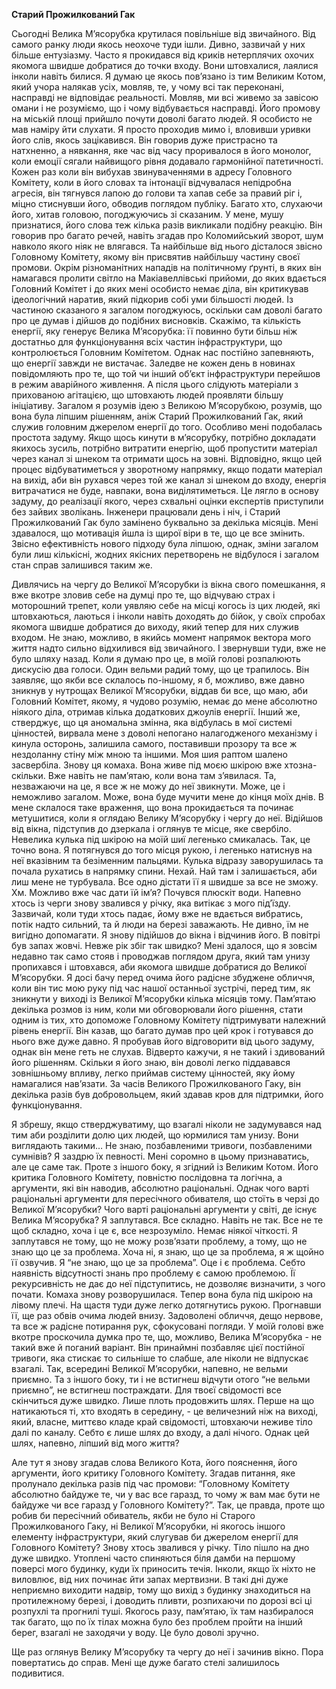 **Старий Прожилкований Гак**

Сьогодні Велика М’ясорубка крутилася повільніше від звичайного. Від самого ранку люди якось неохоче туди ішли. Дивно, зазвичай у них більше ентузіазму. Часто я прокидався від криків нетерплячих охочих якомога швидше добратися до точки входу. Вони штовхалися, лаялися інколи навіть билися. Я думаю це якось пов’язано із тим Великим Котом, який учора налякав усіх, мовляв, те, у чому всі так переконані, насправді не відповідає реальності. Мовляв, ми всі живемо за завісою омани і не розуміємо, що і чому відбувається насправді. Його промову на міській площі прийшло почути доволі багато людей. Я особисто не мав наміру йти слухати. Я просто проходив мимо і, вловивши уривки його слів, якось зацікавився. Він говорив дуже пристрасно та натхненно, а нявкання, яке час від часу проривалося в його монолог, коли емоції сягали найвищого рівня додавало гармонійної патетичності. Кожен раз коли він вибухав звинуваченнями в адресу Головного Комітету, коли в його словах та інтонації відчувалася непідробна агресія, він тягнувся лапою до голови та хапав себе за правий ріг і, міцно стиснувши його, обводив поглядом публіку. Багато хто, слухаючи його, хитав головою, погоджуючись зі сказаним. У мене, мушу признатися, його слова теж кілька разів викликали подібну реакцію. Він говорив про багато речей, навіть згадав про Коломийський зворот, шум навколо якого ніяк не влягався. Та найбільше від нього дісталося звісно Головному Комітету, якому він присвятив найбільшу частину своєї промови. Окрім різноманітних нападів на політичному ґрунті, в яких він намагався пролити світло на Макіавеллівські прийоми, до яких вдається Головний Комітет і до яких мені особисто немає діла, він критикував ідеологічний наратив, який підкорив собі уми більшості людей. Із частиною сказаного я загалом погоджуюсь, оскільки сам доволі багато про це думав і дійшов до подібних висновків. Скажімо, та кількість енергії, яку генерує Велика М’ясорубка: її повинно бути більш ніж достатньо для функціонування всіх частин інфраструктури, що контролюється Головним Комітетом. Однак нас постійно запевняють, що енергії завжди не вистачає. Заледве не кожен день в новинах повідомляють про те, що той чи інший об’єкт інфраструктури перейшов в режим аварійного живлення. А після цього слідують матеріали з прихованою агітацією, що штовхають людей проявляти більшу ініціативу.
Загалом я розумів ідею з Великою М’ясорубкою, розумів, що вона була ліпшим рішенням, аніж Старий Прожилкований Гак, який служив головним джерелом енергії до того. Особливо мені подобалась простота задуму. Якщо щось кинути в м’ясорубку, потрібно докладати якихось зусиль, потрібно витратити енергію, щоб пропустити матеріал через канал зі шнеком та отримати щось на зовні. Відповідно, якщо цей процес відбуватиметься у зворотному напрямку, якщо подати матеріал на вихід, аби він рухався через той же канал зі шнеком до входу, енергія витрачатися не буде, навпаки, вона виділятиметься. Це лягло в основу задуму, до реалізації якого, через схвальні оцінки експертів приступили без зайвих зволікань. Інженери працювали день і ніч, і Старий Прожилкований Гак було замінено буквально за декілька місяців. Мені здавалося, що мотивація йшла із щирої віри в те, що це все змінить. Звісно ефективність нового підходу була ліпшою, однак, зміни загалом були лиш кількісні, жодних якісних перетворень не відбулося і загалом стан справ залишився таким же.

Дивлячись на чергу до Великої М’ясорубки із вікна свого помешкання, я вже вкотре зловив себе на думці про те, що відчуваю страх і моторошний трепет, коли уявляю себе на місці когось із цих людей, які штовхаються, лаються і інколи навіть доходять до бійок, у своїх спробах якомога швидше добратися до виходу, який тепер для них служив входом. Не знаю, можливо, в якийсь момент напрямок вектора мого життя надто сильно відхилився від звичайного. І звернувши туди, вже не було шляху назад. Коли я думаю про це, в моїй голові розпалюють дискусію два голоси. Один вельми радий тому, що це трапилось. Він заявляє, що якби все склалось по-іншому, я б, можливо, вже давно зникнув у нутрощах Великої М’ясорубки, віддав би все, що маю, аби Головний Комітет, якому, я чудово розумію, немає до мене абсолютно ніякого діла, отримав кілька додаткових джоулів енергії. Інший же, стверджує, що ця аномальна змінна, яка відбулась в мої системі цінностей, вирвала мене з доволі непогано налагодженого механізму і кинула осторонь, залишила самого, поставивши прозору та все ж нездоланну стіну між мною та іншими.
Моя шия раптом шалено засвербіла. Знову ця комаха. Вона живе під моєю шкірою вже хтозна-скільки. Вже навіть не пам’ятаю, коли вона там з’явилася. Та, незважаючи на це, я все ж не можу до неї звикнути. Може, це і неможливо загалом. Може, вона буде мучити мене до кінця моїх днів. В мене склалося таке враження, що вона прокидається та починає метушитися, коли я оглядаю Велику М’ясорубку і чергу до неї.
Відійшов від вікна, підступив до дзеркала і оглянув те місце, яке свербіло. Невелика кулька під шкірою на моїй шиї легенько смикалась. Так, це точно вона. Я потягнувся до того місця рукою, і легенько натиснув на неї вказівним та безіменним пальцями. Кулька відразу заворушилась та почала рухатись в напрямку спини. Нехай. Най там і залишається, аби лиш мене не турбувала. Все одно дістати її я швидше за все не зможу. Хм. Можливо вже час дати їй ім’я?
Почувся плюскіт води. Напевно хтось із черги знову звалився у річку, яка витікає з мого під’їзду. Зазвичай, коли туди хтось падає, йому вже не вдається вибратись, потік надто сильний, та й люди на березі заважають. Не дивно, їм не вигідно допомагати. Я знову підійшов до вікна і відчинив його. В повітрі був запах жовчі. Невже рік збіг так швидко? Мені здалося, що я зовсім недавно так само стояв і проводжав поглядом друга, який там унизу пропихався і штовхався, аби якомога швидше добратися до Великої М’ясорубки. Я досі бачу перед очима його радісне збуджене обличчя, коли він тис мою руку під час нашої останньої зустрічі, перед тим, як зникнути у виході із Великої М’ясорубки кілька місяців тому. Пам’ятаю декілька розмов із ним, коли ми обговорювали його рішення, стати одним із тих, хто допоможе Головному Комітету підтримувати належний рівень енергії. Він казав, що багато думав про цей крок і готувався до нього вже дуже давно. Я пробував його відговорити від цього задуму, однак він мене геть не слухав. Відверто кажучи, я не такий і здивований його рішенням. Скільки я його знаю, він доволі легко піддавався зовнішньому впливу, легко приймав систему цінностей, яку йому намагалися нав’язати. За часів Великого Прожилкованого Гаку, він декілька разів був добровольцем, який здавав кров для підтримки, його функціонування.

Я збрешу, якщо стверджуватиму, що взагалі ніколи не задумувався над тим аби розділити долю цих людей, що юрмилися там унизу. Вони виглядають такими… Не знаю, позбавленими тривоги, позбавленими сумнівів? Я заздрю їх певності. Мені соромно в цьому признаватись, але це саме так. Проте з іншого боку, я згідний із Великим Котом. Його критика Головного Комітету, повністю послідовна та логічна, а аргументи, які він наводив, абсолютно раціональні. Однак чого варті раціональні аргументи для пересічного обивателя, що стоїть в черзі до Великої М’ясорубки? Чого варті раціональні аргументи у світі, де існує Велика М’ясорубка?
Я заплутався. Все складно. Навіть не так. Все не те щоб складно, хоча і це є, все незрозуміло. Немає ніякої чіткості. Я заплутався не тому, що не можу розв’язати проблему, а тому, що не знаю що це за проблема. Хоча ні, я знаю, що це за проблема, я ж щойно її озвучив. Я “не знаю, що це за проблема”. Оце і є проблема. Себто наявність відсутності знань про проблему є самою проблемою. Її рекурсивність не дає до неї підступитись, не дозволяє визначити, з чого почати.
Комаха знову розворушилася. Тепер вона була під шкірою на лівому плечі. На щастя туди дуже легко дотягнутись рукою. Прогнавши її, ще раз обвів очима людей внизу. Задоволені обличчя, дещо нервове, та все ж радісне потирання рук, сфокусовані погляди. У моїй голові вже вкотре проскочила думка про те, що, можливо, Велика М’ясорубка - не такий вже й поганий варіант. Він принаймні позбавляє цієї постійної тривоги, яка стискає то сильніше то слабше, але ніколи не відпускає взагалі. Так, всередині Великої М’ясорубки, напевно, не вельми приємно. Та з іншого боку, ти і не встигнеш відчути отого “не вельми приємно”, не встигнеш постраждати. Для твоєї свідомості все скінчиться дуже швидко. Лише плоть продовжить шлях. Перше на що натикаються ті, хто входять в середину, - це величезний ніж на виході, який, власне, миттєво кладе край свідомості, штовхаючи неживе тіло далі по каналу. Себто є лише шлях до входу, а далі нічого. Однак цей шлях, напевно, ліпший від мого життя?

Але тут я знову згадав слова Великого Кота, його пояснення, його аргументи, його критику Головного Комітету. Згадав питання, яке пролунало декілька разів під час промови: “Головному Комітету абсолютно байдуже те, чи у вас все гаразд, то чому ж вам має бути не байдуже чи все гаразд у Головного Комітету?”. Так, це правда, проте що робив би пересічний обиватель, якби не було ні Старого Прожилкованого Гаку, ні Великої М’ясорубки, ні якогось іншого елементу інфраструктури, який слугував би джерелом енергії для Головного Комітету?
Знову хтось звалився у річку. Тіло пішло на дно дуже швидко. Утоплені часто спиняються біля дамби на першому поверсі мого будинку, куди їх приносить течія. Інколи, якщо їх ніхто не виловлює, від них починає йти запах мертвизни. В такі дні дуже неприємно виходити надвір, тому що вихід з будинку знаходиться на протилежному березі, і доводить пливти, розпихаючи по дорозі всі ці розпухлі та прогнилі туші. Якогось разу, пам’ятаю, їх там назбиралося так багато, що по їх тілах можна було без проблем пройти на інший берег, взагалі не заходячи у воду. Це було доволі зручно.

Ще раз оглянув Велику М’ясорубку та чергу до неї і зачинив вікно. Пора повертатись до справ. Мені ще дуже багато стелі залишилось подивитися.




